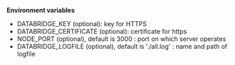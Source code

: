 **Environment variables**

- DATABRIDGE_KEY (optional): key for HTTPS
- DATABRIDGE_CERTIFICATE (optional): certificate for https
- NODE_PORT (optional), default is 3000 : port on which server operates
- DATABRIDGE_LOGFILE (optional), default is './all.log' : name and path of logfile
